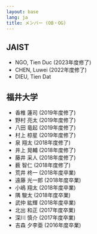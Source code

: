 ```yaml
---
layout: base
lang: ja
title: メンバー (OB・OG)
---
```


## JAIST

- NGO, Tien Duc (2023年度修了)
- CHEN, Luwei (2022年度修了)
- DIEU, Tien Dat

## 福井大学

- 香椎 蓮司 (2019年度修了)
- 野村 亮太 (2019年度修了)
- 八田 竜起 (2019年度修了)
- 村上 椋星 (2019年度修了)
- 泉 翔太 (2018年度修了)
- 井上 晃輔 (2018年度修了)
- 藤井 采人 (2018年度修了)
- 薮 智仁 (2018年度修了)
- 荒井 柊一 (2018年度卒業)
- 遠藤 光一郎 (2018年度卒業)
- 小嶋 翔太 (2018年度卒業)
- 隅 駿太 (2018年度卒業)
- 武仲 紘輝 (2018年度卒業)
- 北出 和正 (2017年度卒業)
- 深川 慎介 (2017年度卒業)
- 吉森 夕李亜 (2016年度卒業)

<!-- EOF -->
